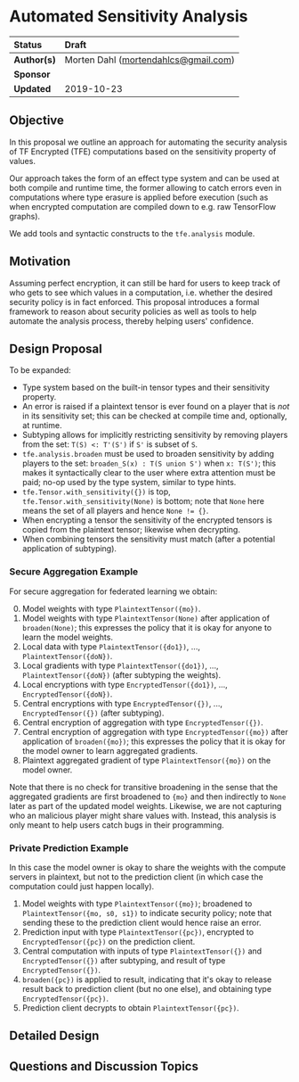 # Automated Sensitivity Analysis

| Status        | Draft |
:-------------- |:---------------------------------------------------- |
| **Author(s)** | Morten Dahl (mortendahlcs@gmail.com) |
| **Sponsor**   | |
| **Updated**   | 2019-10-23                                           |

## Objective

In this proposal we outline an approach for automating the security analysis of TF Encrypted (TFE) computations based on the sensitivity property of values.

Our approach takes the form of an effect type system and can be used at both compile and runtime time, the former allowing to catch errors even in computations where type erasure is applied before execution (such as when encrypted computation are compiled down to e.g. raw TensorFlow graphs).

We add tools and syntactic constructs to the `tfe.analysis` module.

## Motivation

Assuming perfect encryption, it can still be hard for users to keep track of who gets to see which values in a computation, i.e. whether the desired security policy is in fact enforced. This proposal introduces a formal framework to reason about security policies as well as tools to help automate the analysis process, thereby helping users' confidence.

## Design Proposal

To be expanded:

- Type system based on the built-in tensor types and their sensitivity property.
- An error is raised if a plaintext tensor is ever found on a player that is *not* in its sensitivity set; this can be checked at compile time and, optionally, at runtime.
- Subtyping allows for implicitly restricting sensitivity by removing players from the set: `T(S) <: T'(S')` if `S'` is subset of `S`.
- `tfe.analysis.broaden` must be used to broaden sensitivity by adding players to the set: `broaden_S(x) : T(S union S')` when `x: T(S')`; this makes it syntactically clear to the user where extra attention must be paid; no-op used by the type system, similar to type hints.
- `tfe.Tensor.with_sensitivity({})` is top, `tfe.Tensor.with_sensitivity(None)` is bottom; note that `None` here means the set of all players and hence `None != {}`.
- When encrypting a tensor the sensitivity of the encrypted tensors is copied from the plaintext tensor; likewise when decrypting.
- When combining tensors the sensitivity must match (after a potential application of subtyping).

### Secure Aggregation Example

For secure aggregation for federated learning we obtain:

0) Model weights with type `PlaintextTensor({mo})`.
1) Model weights with type `PlaintextTensor(None)` after application of `broaden(None)`; this expresses the policy that it is okay for anyone to learn the model weights.
2) Local data with type `PlaintextTensor({do1})`, ..., `PlaintextTensor({doN})`.
3) Local gradients with type `PlaintextTensor({do1})`, ..., `PlaintextTensor({doN})` (after subtyping the weights).
4) Local encryptions with type `EncryptedTensor({do1})`, ..., `EncryptedTensor({doN})`.
5) Central encryptions with type `EncryptedTensor({})`, ..., `EncryptedTensor({})` (after subtyping).
6) Central encryption of aggregation with type `EncryptedTensor({})`.
7) Central encryption of aggregation with type `EncryptedTensor({mo})` after application of `broaden({mo})`; this expresses the policy that it is okay for the model owner to learn aggregated gradients.
8) Plaintext aggregated gradient of type `PlaintextTensor({mo})` on the model owner.

Note that there is no check for transitive broadening in the sense that the aggregated gradients are first broadened to `{mo}` and then indirectly to `None` later as part of the updated model weights. Likewise, we are not capturing who an malicious player might share values with. Instead, this analysis is only meant to help users catch bugs in their programming.

### Private Prediction Example

In this case the model owner is okay to share the weights with the compute servers in plaintext, but not to the prediction client (in which case the computation could just happen locally).

1) Model weights with type `PlaintextTensor({mo})`; broadened to `PlaintextTensor({mo, s0, s1})` to indicate security policy; note that sending these to the prediction client would hence raise an error.
2) Prediction input with type `PlaintextTensor({pc})`, encrypted to `EncryptedTensor({pc})` on the prediction client.
3) Central computation with inputs of type `PlaintextTensor({})` and `EncryptedTensor({})` after subtyping, and result of type `EncryptedTensor({})`.
4) `broaden({pc})` is applied to result, indicating that it's okay to release result back to prediction client (but no one else), and obtaining type `EncryptedTensor({pc})`.
5) Prediction client decrypts to obtain `PlaintextTensor({pc})`.

## Detailed Design

## Questions and Discussion Topics
